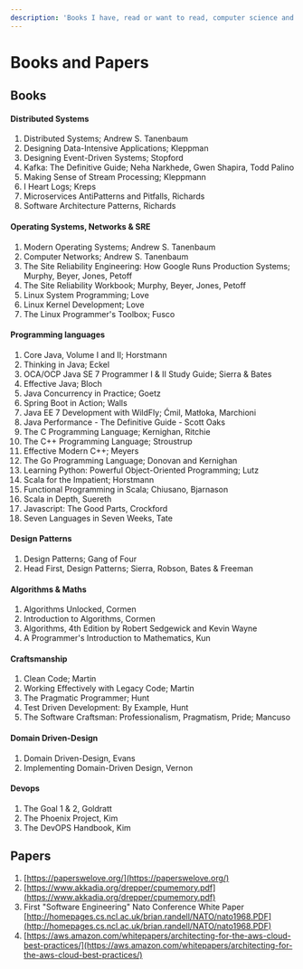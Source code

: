```yaml
---
description: 'Books I have, read or want to read, computer science and stuff.'
---
```


# Books and Papers

## Books

#### Distributed Systems

1. Distributed Systems; Andrew S. Tanenbaum
2. Designing Data-Intensive Applications; Kleppman
3. Designing Event-Driven Systems; Stopford
4. Kafka: The Definitive Guide; Neha Narkhede, Gwen Shapira, Todd Palino
5. Making Sense of Stream Processing; Kleppmann
6. I Heart Logs; Kreps
7. Microservices AntiPatterns and Pitfalls, Richards
8. Software Architecture Patterns, Richards

#### Operating Systems, Networks & SRE

1. Modern Operating Systems; Andrew S. Tanenbaum
2. Computer Networks; Andrew S. Tanenbaum
3. The Site Reliability Engineering: How Google Runs Production Systems; Murphy, Beyer, Jones, Petoff
4. The Site Reliability Workbook; Murphy, Beyer, Jones, Petoff
5. Linux System Programming; Love
6. Linux Kernel Development; Love
7. The Linux Programmer's Toolbox; Fusco

#### Programming languages

1. Core Java, Volume I and II; Horstmann
2. Thinking in Java; Eckel
3. OCA/OCP Java SE 7 Programmer I & II Study Guide; Sierra & Bates
4. Effective Java; Bloch
5. Java Concurrency in Practice; Goetz
6. Spring Boot in Action; Walls
7. Java EE 7 Development with WildFly; Ćmil, Matłoka, Marchioni
8. Java Performance - The Definitive Guide - Scott Oaks
9. The C Programming Language; Kernighan, Ritchie
10. The C++ Programming Language; Stroustrup
11. Effective Modern C++; Meyers
12. The Go Programming Language; Donovan and Kernighan
13. Learning Python: Powerful Object-Oriented Programming; Lutz
14. Scala for the Impatient; Horstmann
15. Functional Programming in Scala; Chiusano, Bjarnason
16. Scala in Depth, Suereth
17. Javascript: The Good Parts, Crockford
18. Seven Languages in Seven Weeks, Tate

#### Design Patterns

1. Design Patterns; Gang of Four
2. Head First, Design Patterns; Sierra, Robson, Bates & Freeman

#### Algorithms & Maths

1. Algorithms Unlocked, Cormen
2. Introduction to Algorithms, Cormen
3. Algorithms, 4th Edition by Robert Sedgewick and Kevin Wayne
4. A Programmer's Introduction to Mathematics, Kun

#### Craftsmanship

1. Clean Code; Martin
2. Working Effectively with Legacy Code; Martin
3. The Pragmatic Programmer; Hunt
4. Test Driven Development: By Example, Hunt
5. The Software Craftsman: Professionalism, Pragmatism, Pride; Mancuso

#### Domain Driven-Design

1. Domain Driven-Design, Evans
2. Implementing Domain-Driven Design, Vernon

#### Devops

1. The Goal 1 & 2, Goldratt
2. The Phoenix Project, Kim
3. The DevOPS Handbook, Kim



## Papers

1. [https://paperswelove.org/](https://paperswelove.org/)
2. [https://www.akkadia.org/drepper/cpumemory.pdf](https://www.akkadia.org/drepper/cpumemory.pdf)
3. First "Software Engineering" Nato Conference White Paper [http://homepages.cs.ncl.ac.uk/brian.randell/NATO/nato1968.PDF](http://homepages.cs.ncl.ac.uk/brian.randell/NATO/nato1968.PDF)
4. [https://aws.amazon.com/whitepapers/architecting-for-the-aws-cloud-best-practices/](https://aws.amazon.com/whitepapers/architecting-for-the-aws-cloud-best-practices/) 

